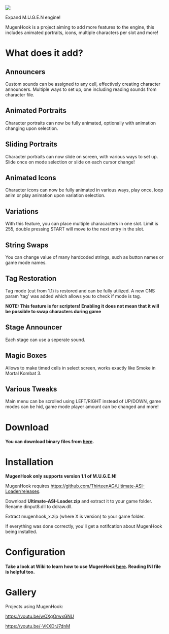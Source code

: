 
![](https://raw.githubusercontent.com/ermaccer/mugenhook/master/wiki/logo.png)

Expand M.U.G.E.N engine!

MugenHook is a project aiming to add more features to the engine, this includes
animated portraits, icons, multiple characters per slot and more!


# What does it add?

## Announcers
Custom sounds can be assigned to any cell, effectively creating character announcers.
Multiple ways to set up, one including reading sounds from character file.

## Animated Portraits
Character portraits can now be fully animated, optionally with animation changing 
upon selection. 

## Sliding Portraits
Character portraits can now slide on screen, with various ways to set up.
Slide once on mode selection or slide on each cursor change!

## Animated Icons
Character icons can now be fully animated in various ways, play once, loop anim or 
play animation upon variation selection.

## Variations
With this feature, you can place multiple characacters in one slot. Limit is 255, 
double pressing START will move to the next entry in the slot.

## String Swaps
You can change value of many hardcoded strings, such as button names or game mode 
names.

## Tag Restoration
Tag mode (cut from 1.1) is restored and can be fully utilized. A new CNS param 'tag' was 
added which allows you to check if mode is tag.

**NOTE: This feature is for scripters! Enabling it does not mean that it will be possible to swap 
characters during game**

## Stage Announcer
Each stage can use a seperate sound.

## Magic Boxes
Allows to make timed cells in select screen, works exactly like Smoke in Mortal Kombat 3.


## Various Tweaks
Main menu can be scrolled using LEFT/RIGHT instead of UP/DOWN, game modes can be hid,
game mode player amount can be changed and more!

# Download
#### You can download binary files from [here](https://github.com/ermaccer/mugenhook/releases).

# Installation
**MugenHook only supports version 1.1 of M.U.G.E.N!**

MugenHook requires https://github.com/ThirteenAG/Ultimate-ASI-Loader/releases.

Download **Ultimate-ASI-Loader.zip** and extract it to your game folder.
Rename dinput8.dll to ddraw.dll.

Extract mugenhook_x.zip (where X is version) to your game folder.

If everything was done correctly, you'll get a notifcation about MugenHook being installed.

# Configuration

#### Take a look at Wiki to learn how to use MugenHook [here](https://github.com/ermaccer/mugenhook/wiki). Reading INI file is helpful too.



# Gallery

Projects using MugenHook:

https://youtu.be/wOXgOrwxGNU

https://youtu.be/-VKXDrJ7dnM